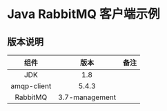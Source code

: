 # Java RabbitMQ 客户端示例

## 版本说明

组件   |          版本          | 备注|      
:-------: | :--------------------: | :---------: 
JDK | 1.8   |  |
amqp-client | 5.4.3   |  |
RabbitMQ | 3.7-management   |  |